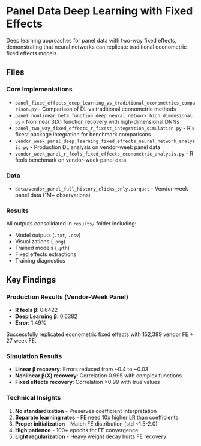 # Panel Data Deep Learning with Fixed Effects

Deep learning approaches for panel data with two-way fixed effects, demonstrating that neural networks can replicate traditional econometric fixed effects models.

## Files

### Core Implementations
- `panel_fixed_effects_deep_learning_vs_traditional_econometrics_comparison.py` - Comparison of DL vs traditional econometric methods
- `panel_nonlinear_beta_function_deep_neural_network_high_dimensional.py` - Nonlinear β(X) function recovery with high-dimensional DNNs
- `panel_two_way_fixed_effects_r_fixest_integration_simulation.py` - R's fixest package integration for benchmark comparisons
- `vendor_week_panel_deep_learning_fixed_effects_neural_network_analysis.py` - Production DL analysis on vendor-week panel data
- `vendor_week_panel_r_feols_fixed_effects_econometric_analysis.py` - R feols benchmark on vendor-week panel data

### Data
- `data/vendor_panel_full_history_clicks_only.parquet` - Vendor-week panel data (1M+ observations)

### Results
All outputs consolidated in `results/` folder including:
- Model outputs (`.txt`, `.csv`)
- Visualizations (`.png`)
- Trained models (`.pth`)
- Fixed effects extractions
- Training diagnostics

## Key Findings

### Production Results (Vendor-Week Panel)
- **R feols β**: 0.6422
- **Deep Learning β**: 0.6382
- **Error**: 1.49%

Successfully replicated econometric fixed effects with 152,389 vendor FE + 27 week FE.

### Simulation Results
- **Linear β recovery**: Errors reduced from ~0.4 to ~0.03
- **Nonlinear β(X) recovery**: Correlation 0.995 with complex functions
- **Fixed effects recovery**: Correlation >0.99 with true values

### Technical Insights
1. **No standardization** - Preserves coefficient interpretation
2. **Separate learning rates** - FE need 10x higher LR than coefficients
3. **Proper initialization** - Match FE distribution (std ~1.5-2.0)
4. **High patience** - 100+ epochs for FE convergence
5. **Light regularization** - Heavy weight decay hurts FE recovery